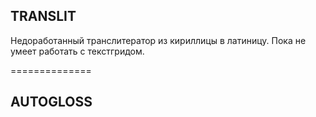 ## TRANSLIT

Недоработанный транслитератор из кириллицы в латиницу. Пока не умеет работать с текстгридом.

==============

## AUTOGLOSS

